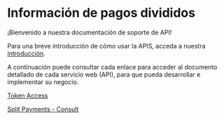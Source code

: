
# Información de pagos divididos

¡Bienvenido a nuestra documentación de soporte de API!

Para una breve introducción de&nbsp;cómo usar la APIS, acceda a nuestra [introducción][1].

A continuación puede consultar cada enlace para acceder al documento detallado de cada servicio web (API), para que pueda desarrollar e implementar su negocio.

[Token Access](TokenGenerationforWeb-services.md)

[Split Payments - Consult](../api/?type=get&path=/split-payment-api/v1/sellers)

[1]: APIs-Introduction.md
